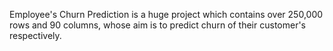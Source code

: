 Employee's Churn Prediction is a huge project which contains over 250,000 rows and 90 columns, whose aim is to predict churn of their customer's respectively.
